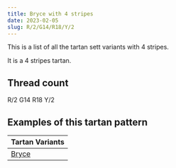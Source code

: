 ```yaml
---
title: Bryce with 4 stripes
date: 2023-02-05
slug: R/2/G14/R18/Y/2
---
```

This is a list of all the tartan sett variants with 4 stripes.

It is a 4 stripes tartan.


## Thread count
R/2 G14 R18 Y/2

## Examples of this tartan pattern

| Tartan Variants |
|---------------|
| [Bryce](/variants/r/2/g14/r18/y/2-g008000-rc00000-yf0c000)||
